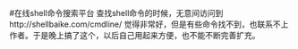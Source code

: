 #在线shell命令搜索平台
查找shell命令的时候，无意间访问到http://shellbaike.com/cmdline/
觉得非常好，但是有些命令找不到，也联系不上作者。于是晚上搞了这个，以后自己用起来方便，也不能不断完善扩充。
